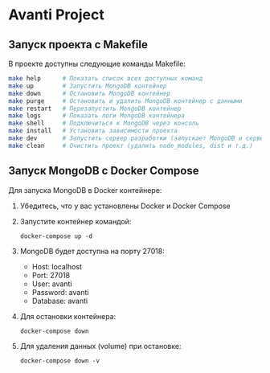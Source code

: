 # Avanti Project

## Запуск проекта с Makefile

В проекте доступны следующие команды Makefile:

```bash
make help      # Показать список всех доступных команд
make up        # Запустить MongoDB контейнер
make down      # Остановить MongoDB контейнер
make purge     # Остановить и удалить MongoDB контейнер с данными
make restart   # Перезапустить MongoDB контейнер
make logs      # Показать логи MongoDB контейнера
make shell     # Подключиться к MongoDB через консоль
make install   # Установить зависимости проекта
make dev       # Запустить сервер разработки (запускает MongoDB и сервер)
make clean     # Очистить проект (удалить node_modules, dist и т.д.)
```

## Запуск MongoDB с Docker Compose

Для запуска MongoDB в Docker контейнере:

1. Убедитесь, что у вас установлены Docker и Docker Compose

2. Запустите контейнер командой:
   ```
   docker-compose up -d
   ```

3. MongoDB будет доступна на порту 27018:
   - Host: localhost
   - Port: 27018
   - User: avanti
   - Password: avanti
   - Database: avanti

4. Для остановки контейнера:
   ```
   docker-compose down
   ```

5. Для удаления данных (volume) при остановке:
   ```
   docker-compose down -v
   ``` 